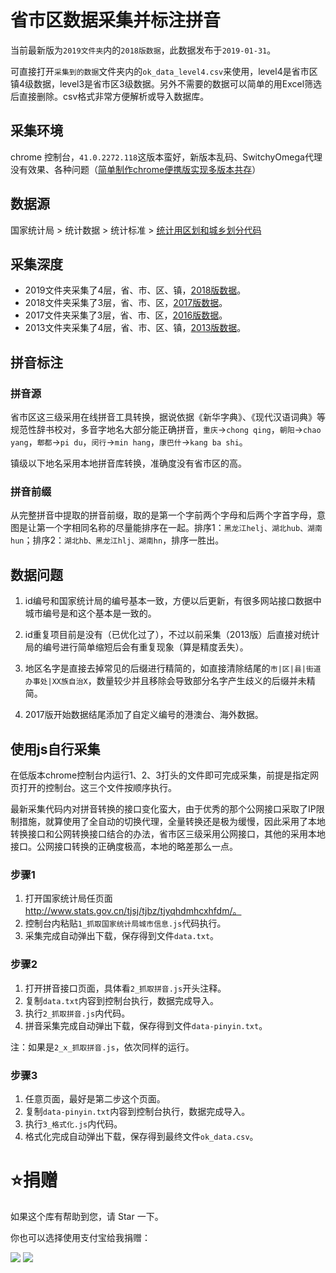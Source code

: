 # 省市区数据采集并标注拼音

当前最新版为`2019文件夹`内的`2018版数据`，此数据发布于`2019-01-31`。

可直接打开`采集到的数据`文件夹内的`ok_data_level4.csv`来使用，level4是省市区镇4级数据，level3是省市区3级数据。另外不需要的数据可以简单的用Excel筛选后直接删除。csv格式非常方便解析或导入数据库。


## 采集环境

chrome 控制台，`41.0.2272.118`这版本蛮好，新版本乱码、SwitchyOmega代理没有效果、各种问题（[简单制作chrome便携版实现多版本共存](https://github.com/xiangyuecn/Docs/blob/master/Other/%E8%87%AA%E5%B7%B1%E5%88%B6%E4%BD%9Cchrome%E4%BE%BF%E6%90%BA%E7%89%88%E5%AE%9E%E7%8E%B0%E5%A4%9A%E7%89%88%E6%9C%AC%E5%85%B1%E5%AD%98.md)）


## 数据源

国家统计局 > 统计数据 > 统计标准 > [统计用区划和城乡划分代码](http://www.stats.gov.cn/tjsj/tjbz/tjyqhdmhcxhfdm/)


## 采集深度

- 2019文件夹采集了4层，省、市、区、镇，[2018版数据](http://www.stats.gov.cn/tjsj/tjbz/tjyqhdmhcxhfdm/2018/index.html)。
- 2018文件夹采集了3层，省、市、区，[2017版数据](http://www.stats.gov.cn/tjsj/tjbz/tjyqhdmhcxhfdm/2017/index.html)。
- 2017文件夹采集了3层，省、市、区，[2016版数据](http://www.stats.gov.cn/tjsj/tjbz/tjyqhdmhcxhfdm/2016/index.html)。
- 2013文件夹采集了4层，省、市、区、镇，[2013版数据](http://www.stats.gov.cn/tjsj/tjbz/tjyqhdmhcxhfdm/2013/index.html)。


## 拼音标注

### 拼音源
省市区这三级采用在线拼音工具转换，据说依据《新华字典》、《现代汉语词典》等规范性辞书校对，多音字地名大部分能正确拼音，`重庆`->`chong qing`，`朝阳`->`chao yang`，`郫都`->`pi du`，`闵行`->`min hang`，`康巴什`->`kang ba shi`。

镇级以下地名采用本地拼音库转换，准确度没有省市区的高。

### 拼音前缀
从完整拼音中提取的拼音前缀，取的是第一个字前两个字母和后两个字首字母，意图是让第一个字相同名称的尽量能排序在一起。排序1：`黑龙江helj、湖北hub、湖南hun`；排序2：`湖北hb、黑龙江hlj、湖南hn`，排序一胜出。


## 数据问题

1. id编号和国家统计局的编号基本一致，方便以后更新，有很多网站接口数据中城市编号是和这个基本是一致的。

2. id重复项目前是没有（已优化过了），不过以前采集（2013版）后直接对统计局的编号进行简单缩短后会有重复现象（算是精度丢失）。

3. 地区名字是直接去掉常见的后缀进行精简的，如直接清除结尾的`市|区|县|街道办事处|XX族自治X`，数量较少并且移除会导致部分名字产生歧义的后缀并未精简。

4. 2017版开始数据结尾添加了自定义编号的港澳台、海外数据。


## 使用js自行采集

在低版本chrome控制台内运行1、2、3打头的文件即可完成采集，前提是指定网页打开的控制台。这三个文件按顺序执行。

最新采集代码内对拼音转换的接口变化蛮大，由于优秀的那个公网接口采取了IP限制措施，就算使用了全自动的切换代理，全量转换还是极为缓慢，因此采用了本地转换接口和公网转换接口结合的办法，省市区三级采用公网接口，其他的采用本地接口。公网接口转换的正确度极高，本地的略差那么一点。

### 步骤1

1. 打开国家统计局任页面 http://www.stats.gov.cn/tjsj/tjbz/tjyqhdmhcxhfdm/。
2. 控制台内粘贴`1_抓取国家统计局城市信息.js`代码执行。
3. 采集完成自动弹出下载，保存得到文件`data.txt`。

### 步骤2

1. 打开拼音接口页面，具体看`2_抓取拼音.js`开头注释。
2. 复制`data.txt`内容到控制台执行，数据完成导入。
3. 执行`2_抓取拼音.js`内代码。
4. 拼音采集完成自动弹出下载，保存得到文件`data-pinyin.txt`。

注：如果是`2_x_抓取拼音.js`，依次同样的运行。

### 步骤3

1. 任意页面，最好是第二步这个页面。
2. 复制`data-pinyin.txt`内容到控制台执行，数据完成导入。
3. 执行`3_格式化.js`内代码。
4. 格式化完成自动弹出下载，保存得到最终文件`ok_data.csv`。




# :star:捐赠
如果这个库有帮助到您，请 Star 一下。

你也可以选择使用支付宝给我捐赠：

![](https://github.com/xiangyuecn/Recorder/raw/master/.assets/donate-alipay.png)  ![](https://github.com/xiangyuecn/Recorder/raw/master/.assets/donate-weixin.png)
